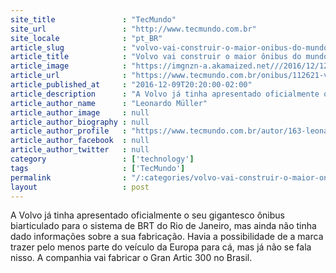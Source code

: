 ```yaml
---
site_title               : "TecMundo"
site_url                 : "http://www.tecmundo.com.br"
site_locale              : "pt_BR"
article_slug             : "volvo-vai-construir-o-maior-onibus-do-mundo-no-brasil"
article_title            : "Volvo vai construir o maior ônibus do mundo no Brasil"
article_image            : "https://imgnzn-a.akamaized.net///2016/12/12/12143203499162-t1200x480.jpg"
article_url              : "https://www.tecmundo.com.br/onibus/112621-volvo-construir-maior-onibus-mundo-brasil.htm"
article_published_at     : "2016-12-09T20:20:00-02:00"
article_description      : "A Volvo já tinha apresentado oficialmente o seu gigantesco ônibus biarticulado para o sistema de BRT do Rio de Janeiro, mas ainda não tinha dado informações sobre a sua fabricação. Havia a possibilidade de a marca trazer pelo menos parte do veículo da Europa para cá, mas já não se fala nisso. A companhia vai fabricar o Gran Artic 300 no Brasil."
article_author_name      : "Leonardo Müller"
article_author_image     : null
article_author_biography : null
article_author_profile   : "https://www.tecmundo.com.br/autor/163-leonardo-muller/"
article_author_facebook  : null
article_author_twitter   : null
category                 : ['technology']
tags                     : ['TecMundo']
permalink                : "/:categories/volvo-vai-construir-o-maior-onibus-do-mundo-no-brasil/"
layout                   : post
---
```


A Volvo já tinha apresentado oficialmente o seu gigantesco ônibus biarticulado para o sistema de BRT do Rio de Janeiro, mas ainda não tinha dado informações sobre a sua fabricação. Havia a possibilidade de a marca trazer pelo menos parte do veículo da Europa para cá, mas já não se fala nisso. A companhia vai fabricar o Gran Artic 300 no Brasil.
